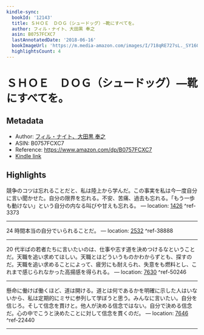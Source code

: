 ```yaml
---
kindle-sync:
  bookId: '12143'
  title: ＳＨＯＥ　ＤＯＧ（シュードッグ）―靴にすべてを。
  author: フィル・ナイト、大田黒 奉之
  asin: B0757FCXC7
  lastAnnotatedDate: '2018-06-16'
  bookImageUrl: 'https://m.media-amazon.com/images/I/718qRE727sL._SY160.jpg'
  highlightsCount: 4
---
```

# ＳＨＯＥ　ＤＯＧ（シュードッグ）―靴にすべてを。
## Metadata
* Author: [フィル・ナイト、大田黒 奉之](https://www.amazon.comundefined)
* ASIN: B0757FCXC7
* Reference: https://www.amazon.com/dp/B0757FCXC7
* [Kindle link](kindle://book?action=open&asin=B0757FCXC7)

## Highlights
競争のコツは忘れることだと、私は陸上から学んだ。この事実を私は今一度自分に言い聞かせた。自分の限界を忘れる。不安、苦痛、過去も忘れる。「もう一歩も動けない」という自分の内なる叫びや甘えも忘れる。 — location: [1426](kindle://book?action=open&asin=B0757FCXC7&location=1426) ^ref-3373

---
24 時間本当の自分でいられることだ。 — location: [2532](kindle://book?action=open&asin=B0757FCXC7&location=2532) ^ref-38888

---
20 代半ばの若者たちに言いたいのは、仕事や志す道を決めつけるなということだ。天職を追い求めてほしい。天職とはどういうものかわからずとも、探すのだ。天職を追い求めることによって、疲労にも耐えられ、失意をも燃料とし、これまで感じられなかった高揚感を得られる。 — location: [7630](kindle://book?action=open&asin=B0757FCXC7&location=7630) ^ref-50246

---
懸命に働けば働くほど、道は開ける。道とは何であるかを明確に示した人はいないから、私は定期的にミサに参列して学ぼうと思う。みんなに言いたい。自分を信じろ。そして信念を貫けと。他人が決める信念ではない。自分で決める信念だ。心の中でこうと決めたことに対して信念を貫くのだ。 — location: [7646](kindle://book?action=open&asin=B0757FCXC7&location=7646) ^ref-22440

---

